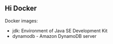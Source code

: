 ## Hi Docker

Docker images:

- jdk: Environment of Java SE Development Kit
- dynamodb - Amazon DynamoDB server

